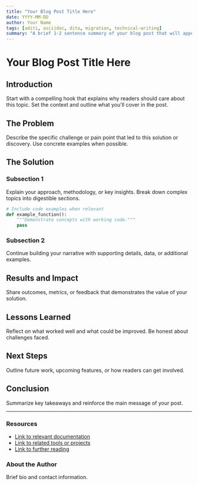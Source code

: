 ```yaml
---
title: "Your Blog Post Title Here"
date: YYYY-MM-DD
author: Your Name
tags: [aditi, asciidoc, dita, migration, technical-writing]
summary: "A brief 1-2 sentence summary of your blog post that will appear in listings."
---
```


<!-- 
LINK GUIDELINES - CRITICAL FOR PREVENTING 404 ERRORS:
- Design docs: /aditi/design/[document-name]/
- Blog posts: /aditi/blog/YYYY/MM/DD/post-title/
- Images: /aditi/assets/images/blog/YYYY-MM-DD/image.png
- Always include /aditi/ prefix for internal links!
-->

# Your Blog Post Title Here

## Introduction

Start with a compelling hook that explains why readers should care about this topic. Set the context and outline what you'll cover in the post.

## The Problem

Describe the specific challenge or pain point that led to this solution or discovery. Use concrete examples when possible.

## The Solution

### Subsection 1

Explain your approach, methodology, or key insights. Break down complex topics into digestible sections.

```python
# Include code examples when relevant
def example_function():
    """Demonstrate concepts with working code."""
    pass
```

### Subsection 2

Continue building your narrative with supporting details, data, or additional examples.

## Results and Impact

Share outcomes, metrics, or feedback that demonstrates the value of your solution.

## Lessons Learned

Reflect on what worked well and what could be improved. Be honest about challenges faced.

## Next Steps

Outline future work, upcoming features, or how readers can get involved.

## Conclusion

Summarize key takeaways and reinforce the main message of your post.

---

### Resources

- [Link to relevant documentation]()
- [Link to related tools or projects]()
- [Link to further reading]()

<!-- EXAMPLES OF CORRECT INTERNAL LINKS:
- [Implementation Plan](/aditi/design/claude-code-implementation/)
- [Todo List](/aditi/design/claude-code-todo-list/)
- [Container Setup Guide](/aditi/design/container-setup-tasks/)
- [Previous Blog Post](/aditi/blog/2025/01/27/setting-up-github-pages/)
-->

### About the Author

Brief bio and contact information.
